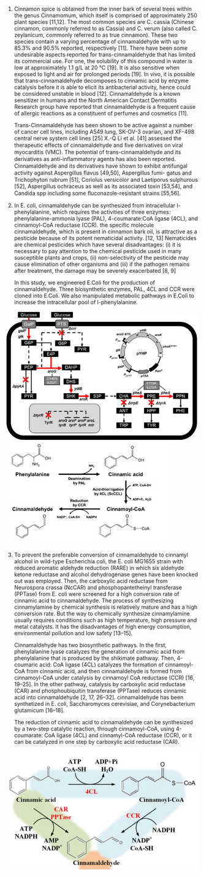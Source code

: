 
1) Cinnamon spice is obtained from the inner bark of several trees within the genus Cinnamomum, which itself is comprised of approximately 250 plant species [11,12]. The most common species are C. cassia (Chinese cinnamon, commonly referred to as Cassia) and C. verum (also called C. zeylanicum, commonly referred to as true cinnamon). These two species contain a varying percentage of cinnamaldehyde with up to 85.3% and 90.5% reported, respectively [11].
There have been some undesirable aspects reported for trans-cinnamaldehyde that has limited its commercial use. For one, the solubility of this compound in water is low at approximately 1.1 g/L at 20 °C [19]. It is also sensitive when exposed to light and air for prolonged periods [19]. In vivo, it is possible that trans-cinnamaldehyde decomposes to cinnamic acid by enzyme catalysis before it is able to elicit its antibacterial activity, hence could be considered unstable in blood [12]. Cinnamaldehyde is a known sensitizer in humans and the North American Contact Dermatitis Research group have reported that cinnamaldehyde is a frequent cause of allergic reactions as a constituent of perfumes and cosmetics [11].

    Trans-Cinnamaldehyde has been shown to be active against a number of cancer cell lines, including A549 lung, SK-OV-3 ovarian, and XF-498 central nerve system cell lines [25]
    X.-Q Li et al. [41] assessed the therapeutic eﬀects of cinnamaldehyde and ﬁve derivatives on viral myocarditis (VMC). The potential of trans-cinnamaldehyde and its derivatives as anti-inﬂammatory agents has also been reported.
    Cinnamaldehyde and its derivatives have shown to exhibit antifungal activity against Aspergillus ﬂavus [49,50], Aspergillus fumi- gatus and Trichophyton rubrum [51], Coriolus versicolor and Laetiporus sulphurous [52], Aspergillus ochraceus as well as its associated toxin [53,54], and Candida spp including some ﬂuconazole-resistant strains [55,56]. 
    

2) In E. coli, cinnamaldehyde can be synthesized from intracellular l-phenylalanine, which requires the activities of three enzymes: phenylalanine-ammonia lyase (PAL), 4-coumarate:CoA ligase (4CL), and cinnamoyl-CoA reductase (CCR).
    the specific molecule cinnamaldehyde, which is present in cinnamon bark oil, is attractive as a pesticide because of its potent nematicidal activity. [12, 13] 
    Nematicides are chemical pesticides which have several disadvantages: (i) it is necessary to pay attention to the chemical pesticide used in many susceptible plants and crops, (ii) non-selectivity of the pesticide may cause elimination of other organisms  and (iii) if the pathogen remains after treatment, the damage may be severely exacerbated [8, 9]
    
    In this study, we engineered E.Coli for the production of cinnamaldehyde. Three biosynthetic enzymes, PAL, 4CL and CCR were cloned into E.Coli. We also manipulated metabolic pathways in E.Coli to increase the intracellular pool of l-phenylalanine.
    
![26.png](https://github.com/LoqmanSamani/cinnamaldehyde/blob/systembiology/images/26.png)
![25.png](https://github.com/LoqmanSamani/cinnamaldehyde/blob/systembiology/images/25.png)

3) To prevent the preferable conversion of cinnamaldehyde to cinnamyl alcohol in wild-type Escherichia coli, the E. coli MG1655 strain with reduced aromatic aldehyde reduction (RARE) in which six aldehyde ketone reductase and alcohol dehydrogenase genes have been knocked out was employed. Then, the carboxylic acid reductase from Neurospora crassa (NcCAR) and phosphopantetheinyl transferase (PPTase) from E. coli were screened for a high conversion rate of cinnamic acid to cinnamaldehyde.
   The process of synthesizing cinnamylamine by chemical synthesis is relatively mature and has a high conversion rate. But the way to chemically synthesize cinnamylamine usually requires conditions such as high temperature, high pressure and metal catalysts. It has the disadvantages of high energy consumption, environmental pollution and low safety [13–15].
   
   Cinnamaldehyde has two biosynthetic pathways. In the first, phenylalanine lyase catalyzes the generation of cinnamic acid from phenylalanine that is produced by the shikimate pathway. Then, 4-coumaric acid: CoA ligase (4CL) catalyzes the formation of cinnamoyl-CoA from cinnamic acid, and then cinnamaldehyde is formed from cinnamoyl-CoA under catalysis by cinnamoyl CoA reductase (CCR) [16, 19–25]. In the other pathway, catalysis by carboxylic acid reductase (CAR) and phosphoubiquitin transferase (PPTase) reduces cinnamic acid into cinnamaldehyde [2, 17, 26–32]. cinnamaldehyde has been synthetized in E. coli, Saccharomyces cerevisiae, and Corynebacterium glutamicum [16–18].

   The reduction of cinnamic acid to cinnamaldehyde can be synthesized by a two-step catalytic reaction, through cinnamoyl-CoA, using 4-coumarate: CoA ligase (4CL) and cinnamyl-CoA reductase (CCR), or it can be catalyzed in one step by carboxylic acid reductase (CAR).

![27.png](https://github.com/LoqmanSamani/cinnamaldehyde/blob/systembiology/images/27.png)

